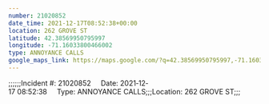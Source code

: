 ```yaml
---
number: 21020852
date_time: 2021-12-17T08:52:38+00:00
location: 262 GROVE ST
latitude: 42.38569950795997
longitude: -71.16033800466002
type: ANNOYANCE CALLS
google_maps_link: https://maps.google.com/?q=42.38569950795997,-71.16033800466002
---
```


;;;;;;Incident #: 21020852     Date: 2021‐12‐17 08:52:38     Type: ANNOYANCE CALLS;;;Location: 262 GROVE ST;;;
